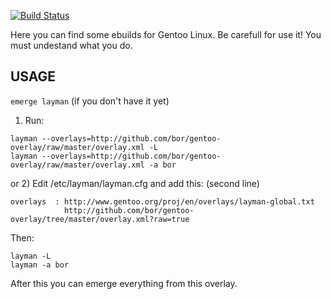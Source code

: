 [![Build Status](https://travis-ci.org/bor/gentoo-overlay.svg)](https://travis-ci.org/bor/gentoo-overlay)

Here you can find some ebuilds for Gentoo Linux.
Be carefull for use it!
You must undestand what you do.

USAGE
-----

```emerge layman``` (if you don't have it yet)

1) Run:
```
layman --overlays=http://github.com/bor/gentoo-overlay/raw/master/overlay.xml -L
layman --overlays=http://github.com/bor/gentoo-overlay/raw/master/overlay.xml -a bor
```
or
2) Edit /etc/layman/layman.cfg and add this: (second line)
```
overlays  : http://www.gentoo.org/proj/en/overlays/layman-global.txt
            http://github.com/bor/gentoo-overlay/tree/master/overlay.xml?raw=true
```

Then:
```
layman -L
layman -a bor
```

After this you can emerge everything from this overlay.

